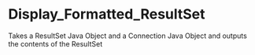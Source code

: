 # Display_Formatted_ResultSet
Takes a ResultSet Java Object and a Connection Java Object and outputs the contents of the ResultSet
